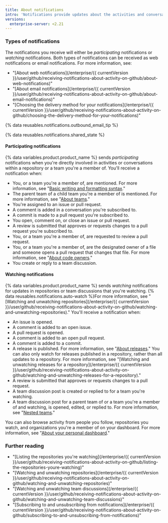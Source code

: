 ```yaml
---
title: About notifications
intro: 'Notifications provide updates about the activities and conversations you\'re interested in. You can receive notifications on {% data variables.product.product_name %} or through your email client.'
versions:
  enterprise-server: <2.21
---
```


### Types of notifications

The notifications you receive will either be *participating* notifications or *watching* notifications. Both types of notifications can be received as web notifications or email notifications. For more information, see:

- "[About web notifications](/enterprise/{{ currentVersion }}/user/github/receiving-notifications-about-activity-on-github/about-web-notifications)"
- "[About email notifications](/enterprise/{{ currentVersion }}/user/github/receiving-notifications-about-activity-on-github/about-email-notifications)"
- "[Choosing the delivery method for your notifications](/enterprise/{{ currentVersion }}/user/github/receiving-notifications-about-activity-on-github/choosing-the-delivery-method-for-your-notifications)"

{% data reusables.notifications.outbound_email_tip %}

{% data reusables.notifications.shared_state %}

#### Participating notifications

{% data variables.product.product_name %} sends *participating* notifications when you're directly involved in activities or conversations within a repository or a team you're a member of. You'll receive a notification when:  
  - You, or a team you're a member of, are mentioned. For more information, see "[Basic writing and formatting syntax](/articles/basic-writing-and-formatting-syntax/#mentioning-people-and-teams)."
  - The parent team of a child team you're a member of is mentioned. For more information, see "[About teams](/articles/about-teams)."
  - You're assigned to an issue or pull request.
  - A comment is added in a conversation you're subscribed to.
  - A commit is made to a pull request you're subscribed to.
  - You open, comment on, or close an issue or pull request.
  - A review is submitted that approves or requests changes to a pull request you're subscribed to.
  - You, or a team you're a member of, are requested to review a pull request.
  - You, or a team you're a member of, are the designated owner of a file and someone opens a pull request that changes that file. For more information, see "[About code owners](/articles/about-code-owners)."
  - You create or reply to a team discussion.

#### Watching notifications

{% data variables.product.product_name %} sends *watching* notifications for updates in repositories or team discussions that you're watching.  {% data reusables.notifications.auto-watch %}For more information, see "[Watching and unwatching repositories](/enterprise/{{ currentVersion }}/user/github/receiving-notifications-about-activity-on-github/watching-and-unwatching-repositories)."
You'll receive a notification when:
  - An issue is opened.
  - A comment is added to an open issue.
  - A pull request is opened.
  - A comment is added to an open pull request.
  - A comment is added to a commit.
  - A release is published. For more information, see "[About releases](/articles/about-releases)." You can also only watch for releases published in a repository, rather than all updates to a repository. For more information, see "[Watching and unwatching releases for a repository](/enterprise/{{ currentVersion }}/user/github/receiving-notifications-about-activity-on-github/watching-and-unwatching-releases-for-a-repository)."
  - A review is submitted that approves or requests changes to a pull request.
  - A team discussion post is created or replied to for a team you're watching.
  - A team discussion post for a parent team of or a team you're a member of and watching, is opened, edited, or replied to. For more information, see "[Nested teams](/articles/about-teams/#nested-teams)."

You can also browse activity from people you follow, repositories you watch, and organizations you're a member of on your dashboard. For more information, see "[About your personal dashboard](/articles/about-your-personal-dashboard)."

### Further reading

- "[Listing the repositories you're watching](/enterprise/{{ currentVersion }}/user/github/receiving-notifications-about-activity-on-github/listing-the-repositories-youre-watching)"
- "[Watching and unwatching repositories](/enterprise/{{ currentVersion }}/user/github/receiving-notifications-about-activity-on-github/watching-and-unwatching-repositories)"
- "[Watching and unwatching team discussions](/enterprise/{{ currentVersion }}/user/github/receiving-notifications-about-activity-on-github/watching-and-unwatching-team-discussions)"
- "[Subscribing to and unsubscribing from notifications](/enterprise/{{ currentVersion }}/user/github/receiving-notifications-about-activity-on-github/subscribing-to-and-unsubscribing-from-notifications)"
